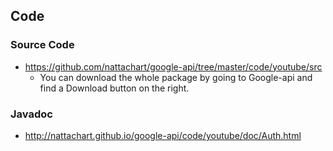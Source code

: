 ## Code

### Source Code
* https://github.com/nattachart/google-api/tree/master/code/youtube/src
	* You can download the whole package by going to Google-api and find a Download button on the right.

### Javadoc
* http://nattachart.github.io/google-api/code/youtube/doc/Auth.html

